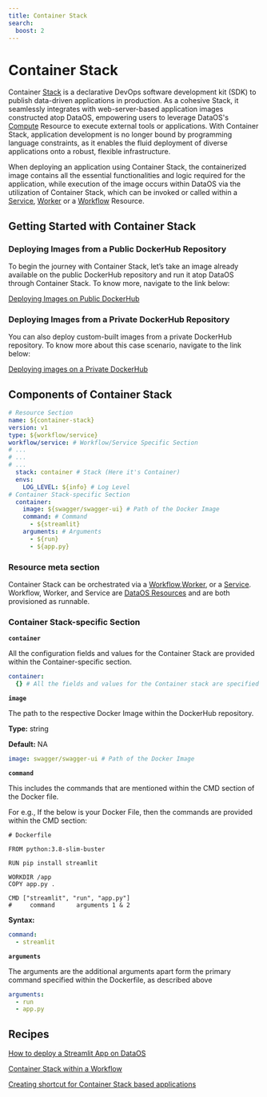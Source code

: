 ```yaml
---
title: Container Stack
search:
  boost: 2
---
```


# Container Stack

Container [Stack](/resources/stacks/) is a declarative DevOps software development kit (SDK) to publish data-driven applications in production. As a cohesive Stack, it seamlessly integrates with web-server-based application images constructed atop DataOS, empowering users to leverage DataOS's [Compute](/resources/compute/) Resource to execute external tools or applications. With Container Stack, application development is no longer bound by programming language constraints, as it enables the fluid deployment of diverse applications onto a robust, flexible infrastructure.

When deploying an application using Container Stack, the containerized image contains all the essential functionalities and logic required for the application, while execution of the image occurs within DataOS via the utilization of Container Stack, which can be invoked or called within a [Service](/resources/service/), [Worker](/resources/worker/) or a [Workflow](/resources/workflow/) Resource.

<!--## Syntax of Container Stack manifest

![Container Manifest Configuration Syntax](/resources/stacks/container/container_syntax.png)

<center><i>Container manifest configuration syntax</i></center>-->

## Getting Started with Container Stack

### **Deploying Images from a Public DockerHub Repository**

To begin the journey with Container Stack, let’s take an image already available on the public DockerHub repository and run it atop DataOS through Container Stack. To know more, navigate to the link below:

[Deploying Images on Public DockerHub ](/resources/stacks/container/deploying_images_on_public_dockerhub/)

### **Deploying Images from a Private DockerHub Repository**

You can also deploy custom-built images from a private DockerHub repository. To know more about this case scenario, navigate to the link below:

[Deploying images on a Private DockerHub ](/resources/stacks/container/deploying_images_on_a_private_dockerhub/)

## Components of Container Stack

```yaml
# Resource Section
name: ${container-stack}
version: v1
type: ${workflow/service}
workflow/service: # Workflow/Service Specific Section
# ...
# ...
# ...
  stack: container # Stack (Here it's Container)
  envs:
  	LOG_LEVEL: ${info} # Log Level
# Container Stack-specific Section
  container:
    image: ${swagger/swagger-ui} # Path of the Docker Image
    command: # Command
      - ${streamlit}
    arguments: # Arguments
      - ${run}
      - ${app.py}
```

### **Resource meta section**

Container Stack can be orchestrated via a [Workflow](/resources/workflow/),[Worker](/resources/worker/), or a [Service](/resources/service/). Workflow, Worker, and Service are [DataOS Resources](/resources/) and are both provisioned as runnable. 

### **Container Stack-specific Section**

**`container`**

All the configuration fields and values for the Container Stack are provided within the Container-specific section.

```yaml
container:
  {} # All the fields and values for the Container stack are specified here
```

**`image`**

The path to the respective Docker Image within the DockerHub repository.

**Type:** string

**Default:** NA

```yaml
image: swagger/swagger-ui # Path of the Docker Image
```

**`command`**

This includes the commands that are mentioned within the CMD section of the Docker file.

For e.g., If the below is your Docker File, then the commands are provided within the CMD section:

```docker
# Dockerfile

FROM python:3.8-slim-buster

RUN pip install streamlit

WORKDIR /app
COPY app.py .

CMD ["streamlit", "run", "app.py"]
#     command      arguments 1 & 2
```

**Syntax:**

```yaml
command: 
  - streamlit
```

**`arguments`**

The arguments are the additional arguments apart form the primary command specified within the Dockerfile, as described above

```yaml
arguments:
  - run
  - app.py
```

## Recipes

[How to deploy a Streamlit App on DataOS](/resources/stacks/container/build_a_streamlit_app_on_dataos/)

[Container Stack within a Workflow](/resources/stacks/container/container_stack_within_a_workflow/)

[Creating shortcut for Container Stack based applications](/resources/stacks/container/container_stack_based_app_shortcut/)
